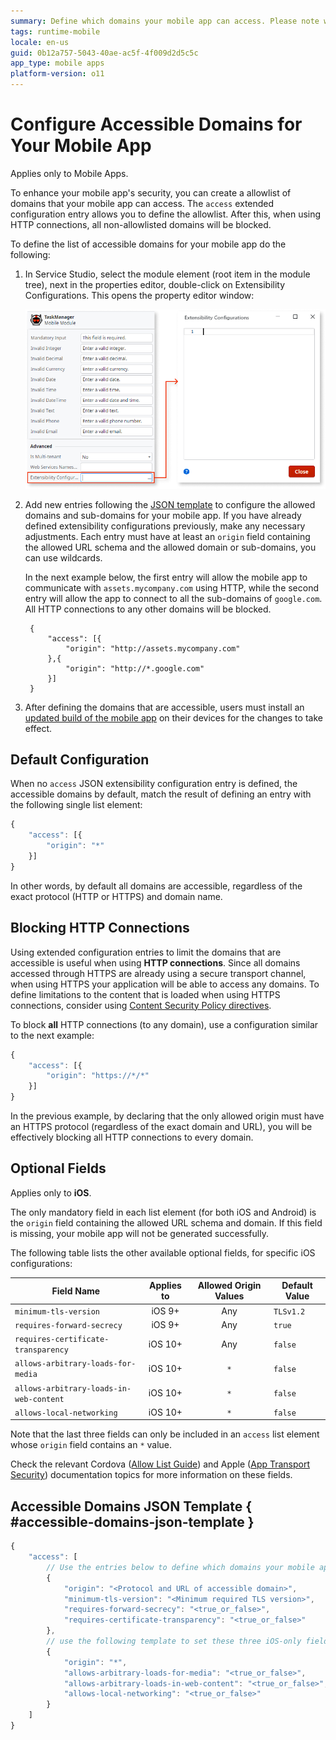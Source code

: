 ```yaml
---
summary: Define which domains your mobile app can access. Please note we recently replaced the term whitelist with allowlist across all OutSystems documentation.
tags: runtime-mobile
locale: en-us
guid: 0b12a757-5043-40ae-ac5f-4f009d2d5c5c
app_type: mobile apps
platform-version: o11
---
```


# Configure Accessible Domains for Your Mobile App

<div class="info" markdown="1">

Applies only to Mobile Apps.

</div>

To enhance your mobile app's security, you can create a allowlist of domains that your mobile app can access. The `access` extended configuration entry allows you to define the allowlist. After this, when using HTTP connections, all non-allowlisted domains will be blocked. 

To define the list of accessible domains for your mobile app do the following:

1. In Service Studio, select the module element (root item in the module tree), next in the properties editor, double-click on Extensibility Configurations. This opens the property editor window: 

    ![](images/ss_extensibility_in_module_properties.png)

1. Add new entries following the [JSON template](<#accessible-domains-json-template>) to configure the allowed domains and sub-domains for your mobile app. If you have already defined extensibility configurations previously, make any necessary adjustments. Each entry must have at least an `origin` field containing the allowed URL schema and the allowed domain or sub-domains, you can use wildcards.

    In the next example below, the first entry will allow the mobile app to communicate with `assets.mycompany.com` using HTTP, while the second entry will allow the app to connect to all the sub-domains of `google.com`. All HTTP connections to any other domains will be blocked.

        {
            "access": [{
                "origin": "http://assets.mycompany.com"
            },{
                "origin": "http://*.google.com"
            }]
        }

1. After defining the domains that are accessible, users must install an [updated build of the mobile app](<../mobile-app-update-scenarios.md#situations-when-the-user-must-install-a-new-build>) on their devices for the changes to take effect. 

## Default Configuration

When no `access` JSON extensibility configuration entry is defined, the accessible domains by default, match the result of defining an entry with the following single list element:

```javascript
{
    "access": [{
        "origin": "*"
    }]
}
```

In other words, by default all domains are accessible, regardless of the exact protocol (HTTP or HTTPS) and domain name.

## Blocking HTTP Connections 

Using extended configuration entries to limit the domains that are accessible is useful when using **HTTP connections**. Since all domains accessed through HTTPS are already using a secure transport channel, when using HTTPS your application will be able to access any domains. To define limitations to the content that is loaded when using HTTPS connections, consider using [Content Security Policy directives](<../../managing-the-applications-lifecycle/secure-the-applications/apply-content-security-policy.md>).

To block **all** HTTP connections (to any domain), use a configuration similar to the next example:

```javascript
{
    "access": [{
        "origin": "https://*/*"
    }]
}
```

In the previous example, by declaring that the only allowed origin must have an HTTPS protocol (regardless of the exact domain and URL), you will be effectively blocking all HTTP connections to every domain.

## Optional Fields 

<div class="info" markdown="1">

Applies only to **iOS**.

</div>

The only mandatory field in each list element (for both iOS and Android) is the `origin` field containing the allowed URL schema and domain. If this field is missing, your mobile app will not be generated successfully.

The following table lists the other available optional fields, for specific iOS configurations:

Field Name                              | Applies to | Allowed Origin Values | Default Value
----------------------------------------|:----------:|:---------------------:|-------------- 
`minimum-tls-version`                   | iOS 9+     | Any | `TLSv1.2`
`requires-forward-secrecy`              | iOS 9+     | Any | `true`
`requires-certificate-transparency`     | iOS 10+    | Any | `false`
`allows-arbitrary-loads-for-media`      | iOS 10+    | `*` | `false` 
`allows-arbitrary-loads-in-web-content` | iOS 10+    | `*` | `false`
`allows-local-networking`               | iOS 10+    | `*` | `false`

Note that the last three fields can only be included in an `access` list element whose `origin` field contains an `*` value.

Check the relevant Cordova ([Allow List Guide](<https://cordova.apache.org/docs/en/latest/guide/appdev/allowlist/>)) and Apple ([App Transport Security](<https://developer.apple.com/library/content/releasenotes/General/WhatsNewIniOS/Articles/iOS9.html#//apple_ref/doc/uid/TP40016198-SW14>)) documentation topics for more information on these fields.

## Accessible Domains JSON Template { #accessible-domains-json-template }

```javascript
{
    "access": [
        // Use the entries below to define which domains your mobile app can connect to
        {
            "origin": "<Protocol and URL of accessible domain>",
            "minimum-tls-version": "<Minimum required TLS version>",
            "requires-forward-secrecy": "<true_or_false>",
            "requires-certificate-transparency": "<true_or_false>"
        },
        // use the following template to set these three iOS-only fields
        {
            "origin": "*",
            "allows-arbitrary-loads-for-media": "<true_or_false>",
            "allows-arbitrary-loads-in-web-content": "<true_or_false>",
            "allows-local-networking": "<true_or_false>"
        }
    ]
}
```
